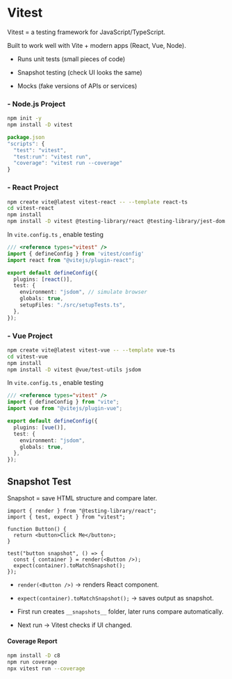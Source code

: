 # Vitest
Vitest = a testing framework for JavaScript/TypeScript.

Built to work well with Vite + modern apps (React, Vue, Node).

- Runs unit tests (small pieces of code)

- Snapshot testing (check UI looks the same)

- Mocks (fake versions of APIs or services)

### - Node.js Project

```bash
npm init -y
npm install -D vitest
```

``` javascript
package.json
"scripts": {
  "test": "vitest",
  "test:run": "vitest run",
  "coverage": "vitest run --coverage"
}

```


### - React Project

```bash
npm create vite@latest vitest-react -- --template react-ts
cd vitest-react
npm install
npm install -D vitest @testing-library/react @testing-library/jest-dom jsdom
```

In `vite.config.ts` , enable testing

```ts
/// <reference types="vitest" />
import { defineConfig } from 'vitest/config'
import react from "@vitejs/plugin-react";

export default defineConfig({
  plugins: [react()],
  test: {
    environment: "jsdom", // simulate browser
    globals: true,
    setupFiles: "./src/setupTests.ts",
  },
});

```


### - Vue Project
```bash
npm create vite@latest vitest-vue -- --template vue-ts
cd vitest-vue
npm install
npm install -D vitest @vue/test-utils jsdom
```
In `vite.config.ts` , enable testing

```ts
/// <reference types="vitest" />
import { defineConfig } from "vite";
import vue from "@vitejs/plugin-vue";

export default defineConfig({
  plugins: [vue()],
  test: {
    environment: "jsdom",
    globals: true,
  },
});
```

 

## Snapshot Test
Snapshot = save HTML structure and compare later.
```tsx
import { render } from "@testing-library/react";
import { test, expect } from "vitest";

function Button() {
  return <button>Click Me</button>;
}

test("button snapshot", () => {
  const { container } = render(<Button />);
  expect(container).toMatchSnapshot();
});
```
- `render(<Button />)` → renders React component.

- `expect(container).toMatchSnapshot();` → saves output as snapshot.
- First run creates `__snapshots__` folder, later runs compare automatically.
- Next run → Vitest checks if UI changed.


#### Coverage Report

```bash
npm install -D c8
npm run coverage
npx vitest run --coverage
```